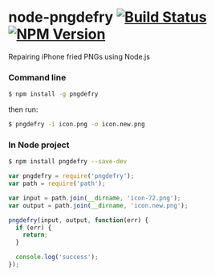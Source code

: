 # node-pngdefry [![Build Status](https://travis-ci.org/forsigner/node-pngdefry.svg?branch=master)](https://travis-ci.org/forsigner/node-pngdefry) [![NPM Version](http://img.shields.io/npm/v/pngdefry.svg?style=flat)](https://www.npmjs.org/package/pngdefry)

Repairing iPhone fried PNGs using Node.js

### Command line

``` bash
$ npm install -g pngdefry
```
then run:

``` bash
$ pngdefry -i icon.png -o icon.new.png
```

### In Node project


``` bash
$ npm install pngdefry --save-dev
```

``` js
var pngdefry = require('pngdefry');
var path = require('path');

var input = path.join(__dirname, 'icon-72.png');
var output = path.join(__dirname, 'icon.new.png');

pngdefry(input, output, function(err) {
  if (err) {
    return;
  }

  console.log('success');
});

```
